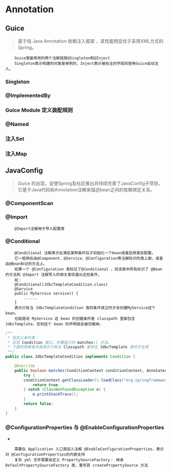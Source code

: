 # Annotation

## Guice

> 基于纯 Java Annotation 依赖注入框架 ，其性能明显优于采用XML方式的Spring。

```text
    Guice里最常用的两个注解就是@Singleton和@Inject
    Singleton表示构建的对象是单例的，Inject表示被标注的字段将使用Guice自动注入。
```
### Singleton

### @ImplementedBy

### Guice Module 定义装配规则

### @Named

### 注入Set

### 注入Map

## JavaConfig

> Guice 的出现，促使Spring及社区推出并持续完善了JavaConfig子项目，它基于Java代码和Annotation注解来描述bean之间的依赖绑定关系。

### @ComponentScan

### @Import
```text
    @Import注解用于导入配置类
```
### @Conditional
```text
    @Conditional 注解表示在满足某种条件后才初始化一个bean或者启用某些配置。
    它一般用在由@Component、@Service、@Configuration等注解标识的类上面，或者由@Bean标记的方法上。
    如果一个 @Configuration 类标记了@Conditional ，则该类中所有标识了 @Bean 的方法和 @Import 注解导入的相关类将遵从这些条件。
    如：
    @Conditional(JdbcTemplateCondition.class)
    @Service
    public MyService service() {
        ......
    }
    表示只有当 JdbcTemplateCondition 类的条件成立时才会创建MyService这个bean。
    也就是说 MyService 这 bean 的创建条件是 classpath 里面包含 JdbcTemplate，否则这个 bean 的声明就会被忽略掉。
```
````java
/**
 * 自定义条件类：
 * 实现 Condition 接口，并覆盖它的 matches() 方法。
 * 下面的简单条件类表示只有在 Classpath 里存在 JdbcTemplate 类时才生效
 **/
public class JdbcTemplateCondition implements Condition {

    @Override
    public boolean matches(ConditionContext conditionContext, AnnotatedTypeMetadata annotatedTypeMetadata) {
        try {
        conditionContext.getClassLoader().loadClass("org.springframework.jdbc.core.JdbcTemplate");
            return true;
        } catch (ClassNotFoundException e) {
            e.printStackTrace();
        }
        return false;
    }
}
````
### @ConfigurationProperties 与 @EnableConfigurationProperties

- 
```text
    需要在 Application 入口类加入注解 @EnableConfigurationProperties，表示对 @ConfigurationProperties的内嵌支持
    复杂 yml 文件需要自定义 PropertySourceFactory： 继承 DefaultPropertySourceFactory 类，重写其 createPropertySource 方法
```